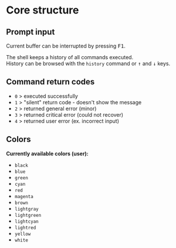 # Core structure
## Prompt input
Current buffer can be interrupted by pressing <kbd>F1</kbd>.

The shell keeps a history of all commands executed.<br>History can be browsed with the `history` command or <kbd>&#8593;</kbd> and <kbd>&#8595;</kbd> keys.
## Command return codes
* `0`  >  executed successfully
* `1`  >  "silent" return code - doesn't show the message
* `2`  >  returned general error (minor)
* `3`  >  returned critical error (could not recover)
* `4`  >  returned user error (ex. incorrect input)

## Colors
**Currently available colors (user):**
* `black`
* `blue`
* `green`
* `cyan`
* `red`
* `magenta`
* `brown`
* `lightgray`
* `lightgreen`
* `lightcyan`
* `lightred`
* `yellow`
* `white`
